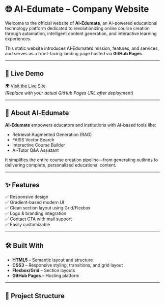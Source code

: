 # 🌐 AI‑Edumate – Company Website

Welcome to the official website of **AI‑Edumate**, an AI-powered educational technology platform dedicated to revolutionizing online course creation through automation, intelligent content generation, and interactive learning experiences.

This static website introduces AI‑Edumate’s mission, features, and services, and serves as a front-facing landing page hosted via **GitHub Pages**.

---

## 🚀 Live Demo

🌍 [Visit the Live Site](https://saimanvithanadella.github.io/ai-edumate-website)  
*(Replace with your actual GitHub Pages URL after deployment)*

---

## 🧠 About AI‑Edumate

**AI‑Edumate** empowers educators and institutions with AI-based tools like:

- Retrieval‑Augmented Generation (RAG)
- FAISS Vector Search
- Interactive Course Builder
- AI‑Tutor Q&A Assistant

It simplifies the entire course creation pipeline—from generating outlines to delivering complete, personalized educational content.

---

## ✨ Features

✅ Responsive design  
✅ Gradient-based modern UI  
✅ Clean section layout using Grid/Flexbox  
✅ Logo & branding integration  
✅ Contact CTA with mail support  
✅ Easily customizable

---

## 🛠️ Built With

- **HTML5** – Semantic layout and structure  
- **CSS3** – Responsive styling, transitions, and grid layout  
- **Flexbox/Grid** – Section layouts  
- **GitHub Pages** – Hosting platform

---

## 📁 Project Structure

